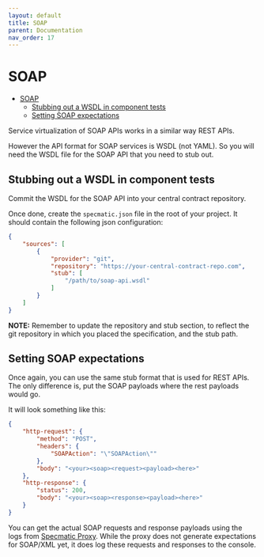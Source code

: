 ```yaml
---
layout: default
title: SOAP
parent: Documentation
nav_order: 17
---
```

SOAP
====

- [SOAP](#soap)
  - [Stubbing out a WSDL in component tests](#stubbing-out-a-wsdl-in-component-tests)
  - [Setting SOAP expectations](#setting-soap-expectations)

Service virtualization of SOAP APIs works in a similar way REST APIs.

However the API format for SOAP services is WSDL (not YAML). So you will need the WSDL file for the SOAP API that you need to stub out.

## Stubbing out a WSDL in component tests

Commit the WSDL for the SOAP API into your central contract repository.

Once done, create the `specmatic.json` file in the root of your project. It should contain the following json configuration: 

```json
{
    "sources": [
        {
            "provider": "git",
            "repository": "https://your-central-contract-repo.com",
            "stub": [
                "/path/to/soap-api.wsdl"
            ]
        }
    ]
}
```

**NOTE:** Remember to update the repository and stub section, to reflect the git repository in which you placed the specification, and the stub path.

## Setting SOAP expectations

Once again, you can use the same stub format that is used for REST APIs. The only difference is, put the SOAP payloads where the rest payloads would go.

It will look something like this:

```json
{
    "http-request": {
        "method": "POST",
        "headers": {
            "SOAPAction": "\"SOAPAction\""
        },
        "body": "<your><soap><request><payload><here>"
    },
    "http-response": {
        "status": 200,
        "body": "<your><soap><response><payload><here>"
    }
}
```

You can get the actual SOAP requests and response payloads using the logs from [Specmatic Proxy](/documentation/authoring_contracts.html). While the proxy does not generate expectations for SOAP/XML yet, it does log these requests and responses to the console.
